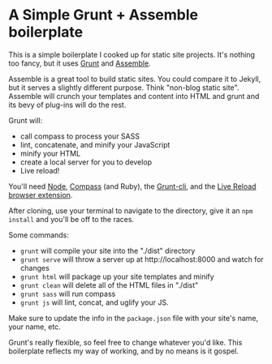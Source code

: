 # A Simple Grunt + Assemble boilerplate

This is a simple boilerplate I cooked up for static site projects. It's nothing too fancy, but it uses [Grunt](http://gruntjs.com/) and [Assemble](http://assemble.io/). 

Assemble is a great tool to build static sites. You could compare it to Jekyll, but it serves a slightly different purpose. Think "non-blog static site". Assemble will crunch your templates and content into HTML and grunt and its bevy of plug-ins will do the rest.

Grunt will: 
- call compass to process your SASS
- lint, concatenate, and minify your JavaScript
- minify your HTML
- create a local server for you to develop
- Live reload!

You'll need [Node](http://nodejs.org/), [Compass](http://compass-style.org/) (and Ruby), the [Grunt-cli](http://gruntjs.com/), and the [Live Reload browser extension](http://feedback.livereload.com/knowledgebase/articles/86242-how-do-i-install-and-use-the-browser-extensions-).

After cloning, use your terminal to navigate to the directory, give it an `npm install` and you'll be off to the races.

Some commands:
- `grunt` will compile your site into the "./dist" directory
- `grunt serve` will throw a server up at http://localhost:8000 and watch for changes
- `grunt html` will package up your site templates and minify
- `grunt clean` will delete all of the HTML files in "./dist"
- `grunt sass` will run compass
- `grunt js` will lint, concat, and uglify your JS.

Make sure to update the info in the `package.json` file with your site's name, your name, etc. 

Grunt's really flexible, so feel free to change whatever you'd like. This boilerplate reflects my way of working, and by no means is it gospel.